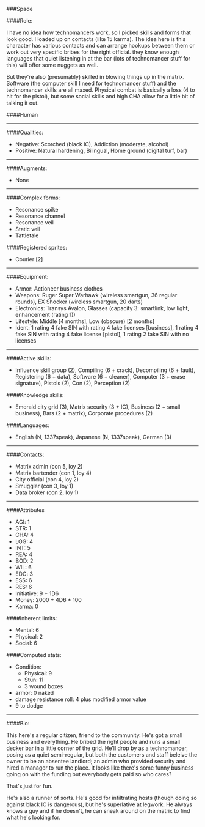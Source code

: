###Spade

####Role:

I have no idea how technomancers work, so I picked skills and forms that look good. I loaded up on contacts (like 15 karma). The idea here is this character has various contacts and can arrange hookups between them or work out very specific bribes for the right official. they know enough languages that quiet listening in at the bar (lots of technomancer stuff for this) will offer some nuggets as well.

But they're also (presumably) skilled in blowing things up in the matrix. Software (the computer skill I need for technomancer stuff) and the technomancer skills are all maxed. Physical combat is basically a loss (4 to hit for the pistol), but some social skills and high CHA allow for a little bit of talking it out.

####Human
____
####Qualities:

- Negative: Scorched (black IC), Addiction (moderate, alcohol)
- Positive: Natural hardening, Bilingual, Home ground (digital turf, bar)

____
####Augments:

- None

____
####Complex forms:

- Resonance spike
- Resonance channel
- Resonance veil
- Static veil
- Tattletale

####Registered sprites:

- Courier [2]

____
####Equipment:

- Armor: Actioneer business clothes
- Weapons: Ruger Super Warhawk (wireless smartgun, 36 regular rounds), EX Shocker (wireless smartgun, 20 darts)
- Electronics: Transys Avalon, Glasses (capacity 3: smartlink, low light, enhancement (rating 1))
- Lifestyle: Middle [4 months], Low (obscure) [2 months]
- Ident: 1 rating 4 fake SIN with rating 4 fake licenses [business], 1 rating 4 fake SIN with rating 4 fake license [pistol], 1 rating 2 fake SIN with no licenses

____
####Active skills:

- Influence skill group (2), Compiling (6 + crack), Decompiling (6 + fault), Registering (6 + data), Software (6 + cleaner), Computer (3 + erase signature), Pistols (2), Con (2), Perception (2)

####Knowledge skills:

- Emerald city grid (3), Matrix security (3 + IC), Business (2 + small business), Bars (2 + matrix), Corporate procedures (2)

####Languages:

- English (N, 1337speak), Japanese (N, 1337speak), German (3)

____
####Contacts:

- Matrix admin (con 5, loy 2)
- Matrix bartender (con 1, loy 4)
- City official (con 4, loy 2)
- Smuggler (con 3, loy 1)
- Data broker (con 2, loy 1)

____
####Attributes

- AGI: 1
- STR: 1
- CHA: 4
- LOG: 4
- INT: 5
- REA: 4
- BOD: 2
- WIL: 6
- EDG: 3
- ESS: 6
- RES: 6
- Initiative: 9 + 1D6
- Money: 2000 + 4D6 * 100
- Karma: 0

####Inherent limits:

- Mental: 6
- Physical: 2
- Social: 6

####Computed stats:

- Condition:
	- Physical: 9
	- Stun: 11
	- 3 wound boxes
- armor: 0 naked
- damage resistance roll: 4 plus modified armor value
- 9 to dodge

____
####Bio:

This here's a regular citizen, friend to the community. He's got a small business and everything. He bribed the right people and runs a small decker bar in a little corner of the grid. He'll drop by as a technomancer, posing as a quiet semi-regular, but both the customers and staff beleive the owner to be an absentee landlord; an admin who provided security and hired a manager to run the place. It looks like there's some funny business going on with the funding but everybody gets paid so who cares?

That's just for fun. 

He's also a runner of sorts. He's good for infiltrating hosts (though doing so against black IC is dangerous), but he's superlative at legwork. He always knows a guy and if he doesn't, he can sneak around on the matrix to find what he's looking for.

